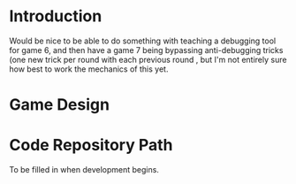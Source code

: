 # Introduction #

Would be nice to be able to do something with teaching a debugging tool for game 6, and then have a game 7 being bypassing anti-debugging tricks (one new trick per round with each previous round , but I'm not entirely sure how best to work the mechanics of this yet.

# Game Design #

# Code Repository Path #

To be filled in when development begins.